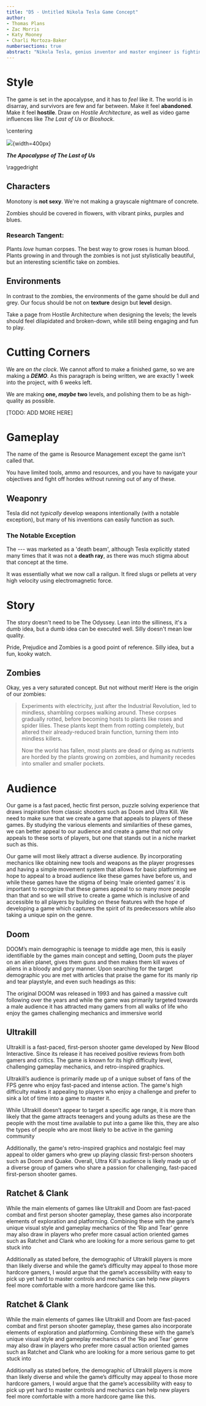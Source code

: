 ```yaml
---
title: "D5 - Untitled Nikola Tesla Game Concept" 
author:
- Thomas Plans
- Zac Morris
- Katy Mooney
- Charli Mortoza-Baker
numbersections: true
abstract: "Nikola Tesla, genius inventor and master engineer is fighting his way through the zombie apocalypse, hoping to reach and kill his arch-rival, Thomas Edison. He must use his tools and inventions to solve puzzles and fight zombies."
---
```

# Style
The game is set in the apocalypse, and it has to *feel* like it. The world is in disarray, and survivors are few and far between. Make it feel **abandoned**. Make it feel **hostile**. Draw on *Hostile Architecture*, as well as video game influences like *The Last of Us* or *Bioshock*.

\centering


![](TLOU.png){width=400px}


***The Apocalypse of The Last of Us***


\raggedright

## Characters
Monotony is **not sexy**. We're not making a grayscale nightmare of concrete.

Zombies should be covered in flowers, with vibrant pinks, purples and blues.

### Research Tangent:
Plants *love* human corpses. The best way to grow roses is human blood. Plants growing in and through the zombies is not just stylistically beautiful, but an interesting scientific take on zombies.


## Environments
In contrast to the zombies, the environments of the game should be dull and grey. Our focus should be not on **texture** design but **level** design.

Take a page from Hostile Architecture when designing the levels; the levels should feel dilapidated and broken-down, while still being engaging and fun to play.

# Cutting Corners
We are *on the clock*. We cannot afford to make a finished game, so we are making a ***DEMO***. As this paragraph is being written, we are exactly 1 week into the project, with 6 weeks left.

We are making **one, *maybe* two** levels, and polishing them to be as high-quality as possible.

\[TODO: ADD MORE HERE\]

# Gameplay
The name of the game is Resource Management except the game isn't called that.

You have limited tools, ammo and resources, and you have to navigate your objectives and fight off hordes without running out of any of these. 

## Weaponry
Tesla did not *typically* develop weapons intentionally (with a notable exception), but many of his inventions can easily function as such.

### The Notable Exception
The --- was marketed as a 'death beam', although Tesla explicitly stated many times that it was not a **death ray**, as there was much stigma about that concept at the time.

It was essentially what we now call a railgun. It fired slugs or pellets at very high velocity using electromagnetic force.

# Story
The story doesn't need to be The Odyssey. Lean into the silliness, it's a dumb idea, but a dumb idea can be executed well. Silly doesn't mean low quality.

Pride, Prejudice and Zombies is a good point of reference. Silly idea, but a fun, kooky watch.

## Zombies
Okay, yes a very saturated concept. But not without merit! Here is the origin of our zombies:

> Experiments with electricity, just after the Industrial Revolution, led to mindless, shambling corpses walking around. These corpses gradually rotted, before becoming hosts to plants like roses and spider lilies. These plants kept them from rotting completely, but altered their already-reduced brain function, turning them into mindless killers. 
> 
> Now the world has fallen, most plants are dead or dying as nutrients are horded by the plants growing on zombies, and humanity recedes into smaller and smaller pockets.

# Audience
Our game is a fast paced, hectic first person, puzzle solving experience that draws inspiration from classic shooters such as Doom and Ultra Kill. We need to make sure that we create a game that appeals to players of these games. By studying the various elements and similarities of these games, we can better appeal to our audience and create a game that not only appeals to these sorts of players, but one that stands out in a niche market such as this.

Our game will most likely attract a diverse audience. By incorporating mechanics like obtaining new tools and weapons as the player progresses and having a simple movement system that allows for basic platforming we hope to appeal to a broad audience like these games have before us, and while these games have the stigma of being ‘male oriented games’ it is important to recognize that these games appeal to so many more people than that and so we will strive to create a game which is inclusive of and accessible to all players by building on these features with the hope of developing a game which captures the spirit of its predecessors while also taking a unique spin on the genre.

## Doom
DOOM’s main demographic is teenage to middle age men, this is easily identifiable by the games main concept and setting, Doom puts the player on an alien planet, gives them guns and then makes them kill waves of aliens in a bloody and gory manner. Upon searching for the target demographic you are met with articles that praise the game for its manly rip and tear playstyle, and even such headings as this:

The original DOOM was released in 1993 and has gained a massive cult following over the years and while the game was primarily targeted towards a male audience it has attracted many gamers from all walks of life who enjoy the games challenging mechanics and immersive world

## Ultrakill
Ultrakill is a fast-paced, first-person shooter game developed by New Blood Interactive. Since its release it has received positive reviews from both gamers and critics. The game is known for its high difficulty level, challenging gameplay mechanics, and retro-inspired graphics.

Ultrakill’s audience is primarily made up of a unique subset of fans of the FPS genre who enjoy fast-paced and intense action. The game's high difficulty makes it appealing to players who enjoy a challenge and prefer to sink a lot of time into a game to master it.

While Ultrakill doesn’t appear to target a specific age range, it is more than likely that the game attracts teenagers and young adults as these are the people with the most time available to put into a game like this, they are also the types of people who are most likely to be active in the gaming community

Additionally, the game's retro-inspired graphics and nostalgic feel may appeal to older gamers who grew up playing classic first-person shooters such as Doom and Quake. Overall, Ultra Kill's audience is likely made up of a diverse group of gamers who share a passion for challenging, fast-paced first-person shooter games.

## Ratchet & Clank

While the main elements of games like Ultrakill and Doom are fast-paced combat and first person shooter gameplay, these games also incorporate elements of exploration and platforming. Combining these with the game’s unique visual style and gameplay mechanics of the ‘Rip and Tear’ genre may also draw in players who prefer more casual action oriented games such as Ratchet and Clank who are looking for a more serious game to get stuck into

Additionally as stated before, the demographic of Ultrakill players is more than likely diverse and while the game’s difficulty may appeal to those more hardcore gamers, I would argue that the game’s accessibility with easy to pick up yet hard to master controls and mechanics can help new players feel more comfortable with a more hardcore game like this.

## Ratchet & Clank
While the main elements of games like Ultrakill and Doom are fast-paced combat and first person shooter gameplay, these games also incorporate elements of exploration and platforming. Combining these with the game’s unique visual style and gameplay mechanics of the ‘Rip and Tear’ genre may also draw in players who prefer more casual action oriented games such as Ratchet and Clank who are looking for a more serious game to get stuck into

Additionally as stated before, the demographic of Ultrakill players is more than likely diverse and while the game’s difficulty may appeal to those more hardcore gamers, I would argue that the game’s accessibility with easy to pick up yet hard to master controls and mechanics can help new players feel more comfortable with a more hardcore game like this.  